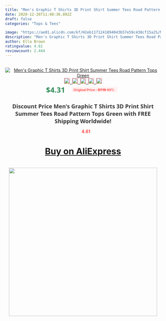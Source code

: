 ```yaml
---
title: "Men's Graphic T Shirts 3D Print Shirt Summer Tees Road Pattern Tops Green"
date: 2020-12-26T11:40:36.892Z
draft: false
categories: "Tops & Tees"

image: "https://ae01.alicdn.com/kf/H2eb1171241894043b57e59c438cf15a2S/Men-s-Graphic-T-Shirts-3D-Print-Shirt-Summer-Tees-Road-Pattern-Tops-Green.jpg"
description: "Men's Graphic T Shirts 3D Print Shirt Summer Tees Road Pattern Tops Green"
author: Ella Brown
ratingvalue: 4.61
reviewcount: 2.444
---
```

<br>
<div style="text-align: center;">
<a href="https://s.click.aliexpress.com/e/_9uowRL" target="_blank" rel="nofollow noopener noreferrer"><img alt="Men's Graphic T Shirts 3D Print Shirt Summer Tees Road Pattern Tops Green" class="magnifier-image" src="https://ae01.alicdn.com/kf/H2eb1171241894043b57e59c438cf15a2S/Men-s-Graphic-T-Shirts-3D-Print-Shirt-Summer-Tees-Road-Pattern-Tops-Green.jpg_640x640.jpg">
<br>
<img style="border:1px solid salmon" src="https://ae01.alicdn.com/kf/H2eb1171241894043b57e59c438cf15a2S/Men-s-Graphic-T-Shirts-3D-Print-Shirt-Summer-Tees-Road-Pattern-Tops-Green.jpg_120x120.jpg">&nbsp;&nbsp;<img style="border:1px solid salmon" src="https://ae01.alicdn.com/kf/H95cda39fbebd4c379c0cce23a448af7fe/Men-s-Graphic-T-Shirts-3D-Print-Shirt-Summer-Tees-Road-Pattern-Tops-Green.jpg_120x120.jpg">&nbsp;&nbsp;<img style="border:1px solid salmon" src="_120x120.jpg">&nbsp;&nbsp;<img style="border:1px solid salmon" src="_120x120.jpg">&nbsp;&nbsp;<img style="border:1px solid salmon" src="_120x120.jpg"></a></div><br0>
<div style="text-align: center;"><span style="background-color: white; border: 0px; box-sizing: border-box; color: seagreen; display: inline-block; font-family: &quot;open sans&quot; , &quot;arial&quot; , &quot;helvetica&quot; , sans-serif , &quot;heiti&quot;; font-size: 24px; font-stretch: inherit; font-weight: 700; line-height: inherit; margin: 0px 10px 0px 0px; padding: 0px; vertical-align: middle;">$4.31 </span>
<span style="background: rgb(255 , 241 , 241); border-radius: 3px; border: 0px; box-sizing: border-box; color: #ff4747; display: inline-block; font-family: inherit; font-size: 12px; font-stretch: inherit; font-style: inherit; font-variant: inherit; font-weight: 600; line-height: inherit; margin: 0px; padding: 2px 5px; transform: scale(0.9); vertical-align: middle;">Original Price : <b style="text-decoration: line-through;">$7.19 </b> 40%&nbsp;&nbsp;</span></div>
<h1 style="color: #333333; display: inline-block; font-family: &quot;open sans&quot; , &quot;arial&quot; , &quot;helvetica&quot; , sans-serif , &quot;heiti&quot;; font-size: 18px; font-stretch: inherit; font-weight: 700; text-align: center;">Discount Price Men's Graphic T Shirts 3D Print Shirt Summer Tees Road Pattern Tops Green with FREE Shipping Worldwide!</h1>
<div style="color: #ff4747; text-align: center;">
<img src="https://4.bp.blogspot.com/-M0ZcTcb-5uY/XleCXlxnR4I/AAAAAAAAAEc/OrjgMkXV1oMQFaCRZj5HQwOCBcu3w1FegCPcBGAYYCw/s1600/star.png" style="height: 15px;">&nbsp;<b>4.61</b></div>
<div class="button_cont" align="center"><a class="buynow_a" href="https://s.click.aliexpress.com/e/_9uowRL" target="_blank" rel="nofollow noopener noreferrer"><H1>Buy on AliExpress</H1></a></div><br>
<div class="separator" style="clear: both; text-align: center;">
<img src="https://lh3.googleusercontent.com/-pTy5HemUv9M/XlePHvY0dAI/AAAAAAAAAE4/0nX5iRUoIWY8eMW9Dpxeirr157OZliDIgCLcBGAsYHQ/s1600/badge.gif" width="480">
</div>
